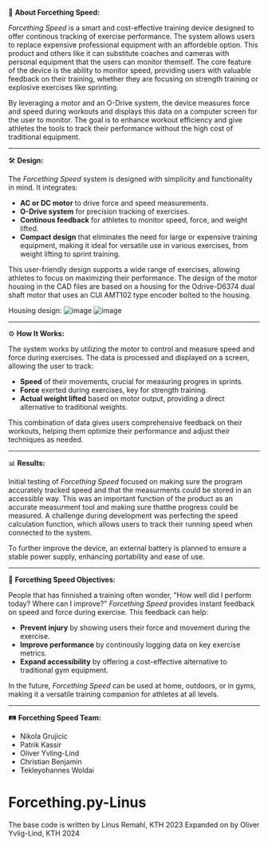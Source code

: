 
🦾 **About Forcething Speed:**

*Forcething Speed* is a smart and cost-effective training device designed to offer continous tracking of exercise performance. The system allows users to replace expensive professional equipment with an affordeble option. This product and others like it can substitute coaches and cameras with personal equipment that the users can monitor themself. The core feature of the device is the ability to monitor speed, providing users with valuable feedback on their training, whether they are focusing on strength training or explosive exercises like sprinting.

By leveraging a motor and an O-Drive system, the device measures force and speed during workouts and displays this data on a computer screen for the user to monitor. The goal is to enhance workout efficiency and give athletes the tools to track their performance without the high cost of traditional equipment.

---

🛠️ **Design:**

The *Forcething Speed* system is designed with simplicity and functionality in mind. It integrates:
- **AC or DC motor** to drive force and speed measurements.
- **O-Drive system** for precision tracking of exercises.
- **Continous feedback** for athletes to monitor speed, force, and weight lifted.
- **Compact design** that eliminates the need for large or expensive training equipment, making it ideal for versatile use in various exercises, from weight lifting to sprint training.

This user-friendly design supports a wide range of exercises, allowing athletes to focus on maximizing their performance.
The design of the motor housing in the CAD files are based on a housing for the Odrive-D6374 dual shaft motor that uses an CUI AMT102 type encoder bolted to the housing.

Housing design:
![image](https://github.com/user-attachments/assets/d8bd47c0-d7f1-44fc-a892-fbd306d896d6)
![image](https://github.com/user-attachments/assets/fef296a5-1909-4d9c-8522-18415cc3e8e9)

---

⚙️ **How It Works:**

The system works by utilizing the motor to control and measure speed and force during exercises. The data is processed and displayed on a screen, allowing the user to track:
- **Speed** of their movements, crucial for measuring progres in sprints.
- **Force** exerted during exercises, key for strength training.
- **Actual weight lifted** based on motor output, providing a direct alternative to traditional weights.

This combination of data gives users comprehensive feedback on their workouts, helping them optimize their performance and adjust their techniques as needed.

---

📊 **Results:**

Initial testing of *Forcething Speed* focused on making sure the program accurately tracked speed and that the measurments could be stored in an accessible way. This was an important function of the product as an accurate measurment tool and making sure thatthe progress could be measured. A challenge during development was perfecting the speed calculation function, which allows users to track their running speed when connected to the system.

To further improve the device, an external battery is planned to ensure a stable power supply, enhancing portability and ease of use.

---

🎯 **Forcething Speed Objectives:**

People that has finnished a training often wonder, "How well did I perform today? Where can I improve?" *Forcething Speed* provides instant feedback on speed and force during exercise. This feedback can help:
- **Prevent injury** by showing users their force and movement during the exercise.
- **Improve performance** by continously logging data on key exercise metrics.
- **Expand accessibility** by offering a cost-effective alternative to traditional gym equipment.

In the future, *Forcething Speed* can be used at home, outdoors, or in gyms, making it a versatile training companion for athletes at all levels.

---

🛤️ **Forcething Speed Team:**

- Nikola Grujicic  
- Patrik Kassir  
- Oliver Yvling-Lind
- Christian Benjamin  
- Tekleyohannes Woldai

# Forcething.py-Linus
The base code is written by Linus Remahl, KTH 2023
Expanded on by Oliver Yvlig-Lind, KTH 2024
